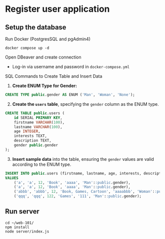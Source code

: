 # Register user application

## Setup the database
Run Docker (PostgresSQL and pgAdmin4)
```
docker compose up -d
```

Open DBeaver and create connection
- Log-in via username and password in `docker-compose.yml`

SQL Commands to Create Table and Insert Data


1. **Create ENUM Type for Gender:**
```sql
CREATE TYPE public.gender AS ENUM ('Man', 'Woman', 'None');
```
2. **Create the `users` table**, specifying the `gender` column as the ENUM type.
```sql
CREATE TABLE public.users (
    id SERIAL PRIMARY KEY,
    firstname VARCHAR(100),
    lastname VARCHAR(100),
    age INTEGER,
    interests TEXT,
    description TEXT,
    gender public.gender
);
```
3. **Insert sample data** into the table, ensuring the `gender` values are valid according to the ENUM type.

```sql
INSERT INTO public.users (firstname, lastname, age, interests, description, gender) 
VALUES
    ('a', 'a', 12, 'Book', 'aaaa', 'Man'::public.gender),
    ('a', 'a', 12, 'Book', 'aaaa', 'Man'::public.gender),
    ('abbb', 'abbb', 12, 'Book, Games, Cartoon', 'aaaabbb', 'Woman'::public.gender),
    ('qqq', 'qqq', 122, 'Games', '111', 'Man'::public.gender);
```

## Run server
```
cd ~/web-101/
npm install
node server/index.js
```